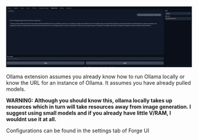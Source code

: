 
![UI Image](https://raw.githubusercontent.com/devcheetah/sd-webui-ollama/refs/heads/main/UI.png)

Ollama extension assumes you already know how to run Ollama locally or know the URL for an instance of Ollama.  It assumes you have already pulled models.

**WARNING:  Although you should know this, ollama locally takes up resources which in turn will take resources away from image generation.  I suggest using small models and if you already have little V/RAM, I wouldnt use it at all.** 

Configurations can be found in the settings tab of Forge UI

